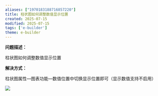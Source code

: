 ```yaml
---
aliases: ["1970183188716857220"]
title: 柱状图如何调整数值显示位置
created: 2025-07-15
modified: 2025-07-15
tags: ['e-builder']
theme: e-builder
---
```


**问题描述：**

柱状图如何调整数值显示位置

**解决方式：**

柱状图属性—图表功能—数值位置中切换显示位置即可（显示数值支持不启用）

![](f30e819eb926c112f3cad51bb84fb143.jpg)
